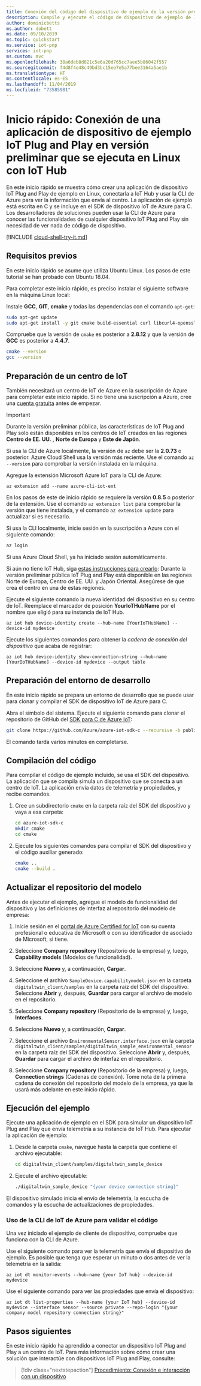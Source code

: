 ```yaml
---
title: Conexión del código del dispositivo de ejemplo de la versión preliminar de IoT Plug and Play a IoT Hub (Linux) | Microsoft Docs
description: Compile y ejecute el código de dispositivo de ejemplo de IoT Plug and Play en Linux que se conecta a un centro de IoT. Use la CLI de Azure para ver la información enviada por el dispositivo al centro.
author: dominicbetts
ms.author: dobett
ms.date: 09/10/2019
ms.topic: quickstart
ms.service: iot-pnp
services: iot-pnp
ms.custom: mvc
ms.openlocfilehash: 38a6deb8d021c5e6a20d765cc7aee5b86042f557
ms.sourcegitcommit: f4d8f4e48c49bd3bc15ee7e5a77bee3164a5ae1b
ms.translationtype: HT
ms.contentlocale: es-ES
ms.lasthandoff: 11/04/2019
ms.locfileid: "73585981"
---
```

# <a name="quickstart-connect-a-sample-iot-plug-and-play-preview-device-application-running-on-linux-to-iot-hub"></a>Inicio rápido: Conexión de una aplicación de dispositivo de ejemplo IoT Plug and Play en versión preliminar que se ejecuta en Linux con IoT Hub

En este inicio rápido se muestra cómo crear una aplicación de dispositivo IoT Plug and Play de ejemplo en Linux, conectarla a IoT Hub y usar la CLI de Azure para ver la información que envía al centro. La aplicación de ejemplo está escrita en C y se incluye en el SDK de dispositivo IoT de Azure para C. Los desarrolladores de soluciones pueden usar la CLI de Azure para conocer las funcionalidades de cualquier dispositivo IoT Plug and Play sin necesidad de ver nada de código de dispositivo.

[!INCLUDE [cloud-shell-try-it.md](../../includes/cloud-shell-try-it.md)]

## <a name="prerequisites"></a>Requisitos previos

En este inicio rápido se asume que utiliza Ubuntu Linux. Los pasos de este tutorial se han probado con Ubuntu 18.04.

Para completar este inicio rápido, es preciso instalar el siguiente software en la máquina Linux local:

Instale **GCC**, **GIT**, **cmake** y todas las dependencias con el comando `apt-get`:

```sh
sudo apt-get update
sudo apt-get install -y git cmake build-essential curl libcurl4-openssl-dev libssl-dev uuid-dev
```

Compruebe que la versión de `cmake` es posterior a **2.8.12** y que la versión de **GCC** es posterior a **4.4.7**.

```sh
cmake --version
gcc --version
```

## <a name="prepare-an-iot-hub"></a>Preparación de un centro de IoT

También necesitará un centro de IoT de Azure en la suscripción de Azure para completar este inicio rápido. Si no tiene una suscripción a Azure, cree una [cuenta gratuita](https://azure.microsoft.com/free/?WT.mc_id=A261C142F) antes de empezar.

> [!IMPORTANT]
> Durante la versión preliminar pública, las características de IoT Plug and Play solo están disponibles en los centros de IoT creados en las regiones **Centro de EE. UU.** , **Norte de Europa** y **Este de Japón**.

Si usa la CLI de Azure localmente, la versión de `az` debe ser la **2.0.73** o posterior. Azure Cloud Shell usa la versión más reciente. Use el comando `az --version` para comprobar la versión instalada en la máquina.

Agregue la extensión Microsoft Azure IoT para la CLI de Azure:

```azurecli-interactive
az extension add --name azure-cli-iot-ext
```

En los pasos de este de inicio rápido se requiere la versión **0.8.5** o posterior de la extensión. Use el comando `az extension list` para comprobar la versión que tiene instalada, y el comando `az extension update` para actualizar si es necesario.

Si usa la CLI localmente, inicie sesión en la suscripción a Azure con el siguiente comando:

```bash
az login
```

Si usa Azure Cloud Shell, ya ha iniciado sesión automáticamente.

Si aún no tiene IoT Hub, siga [estas instrucciones para crearlo](../iot-hub/iot-hub-create-using-cli.md): Durante la versión preliminar pública IoT Plug and Play está disponible en las regiones Norte de Europa, Centro de EE. UU. y Japón Oriental. Asegúrese de que crea el centro en una de estas regiones.

Ejecute el siguiente comando la nueva identidad del dispositivo en su centro de IoT. Reemplace el marcador de posición **YourIoTHubName** por el nombre que eligió para su instancia de IoT Hub.

```azurecli-interactive
az iot hub device-identity create --hub-name [YourIoTHubName] --device-id mydevice
```

Ejecute los siguientes comandos para obtener la _cadena de conexión del dispositivo_ que acaba de registrar:

```azurecli-interactive
az iot hub device-identity show-connection-string --hub-name [YourIoTHubName] --device-id mydevice --output table
```

## <a name="prepare-the-development-environment"></a>Preparación del entorno de desarrollo

En este inicio rápido se prepara un entorno de desarrollo que se puede usar para clonar y compilar el SDK de dispositivo IoT de Azure para C.

Abra el símbolo del sistema. Ejecute el siguiente comando para clonar el repositorio de GitHub del [SDK para C de Azure IoT](https://github.com/Azure/azure-iot-sdk-c):

```bash
git clone https://github.com/Azure/azure-iot-sdk-c --recursive -b public-preview
```

El comando tarda varios minutos en completarse.

## <a name="build-the-code"></a>Compilación del código

Para compilar el código de ejemplo incluido, se usa el SDK del dispositivo. La aplicación que se compila simula un dispositivo que se conecta a un centro de IoT. La aplicación envía datos de telemetría y propiedades, y recibe comandos.

1. Cree un subdirectorio `cmake` en la carpeta raíz del SDK del dispositivo y vaya a esa carpeta:

    ```bash
    cd azure-iot-sdk-c
    mkdir cmake
    cd cmake
    ```

1. Ejecute los siguientes comandos para compilar el SDK del dispositivo y el código auxiliar generado:

    ```bash
    cmake ..
    cmake --build .
    ```

## <a name="update-your-model-repository"></a>Actualizar el repositorio del modelo

Antes de ejecutar el ejemplo, agregue el modelo de funcionalidad del dispositivo y las definiciones de interfaz al repositorio del modelo de empresa:

1. Inicie sesión en el [portal de Azure Certified for IoT](https://preview.catalog.azureiotsolutions.com) con su cuenta profesional o educativa de Microsoft o con su identificador de asociado de Microsoft, si tiene.

1. Seleccione **Company repository** (Repositorio de la empresa) y, luego, **Capability models** (Modelos de funcionalidad).

1. Seleccione **Nuevo** y, a continuación, **Cargar**.

1. Seleccione el archivo `SampleDevice.capabilitymodel.json` en la carpeta `digitaltwin_client/samples` en la carpeta raíz del SDK del dispositivo. Seleccione **Abrir** y, después, **Guardar** para cargar el archivo de modelo en el repositorio.

1. Seleccione **Company repository** (Repositorio de la empresa) y, luego, **Interfaces**.

1. Seleccione **Nuevo** y, a continuación, **Cargar**.

1. Seleccione el archivo `EnvironmentalSensor.interface.json` en la carpeta `digitaltwin_client/samples/digitaltwin_sample_environmental_sensor` en la carpeta raíz del SDK del dispositivo. Seleccione **Abrir** y, después, **Guardar** para cargar el archivo de interfaz en el repositorio.

1. Seleccione **Company repository** (Repositorio de la empresa) y, luego, **Connection strings** (Cadenas de conexión). Tome nota de la primera cadena de conexión del repositorio del modelo de la empresa, ya que la usará más adelante en este inicio rápido.

## <a name="run-the-sample"></a>Ejecución del ejemplo

Ejecute una aplicación de ejemplo en el SDK para simular un dispositivo IoT Plug and Play que envía telemetría a su instancia de IoT Hub. Para ejecutar la aplicación de ejemplo:

1. Desde la carpeta `cmake`, navegue hasta la carpeta que contiene el archivo ejecutable:

    ```bash
    cd digitaltwin_client/samples/digitaltwin_sample_device
    ```

1. Ejecute el archivo ejecutable:

    ```bash
    ./digitaltwin_sample_device "{your device connection string}"
    ```

El dispositivo simulado inicia el envío de telemetría, la escucha de comandos y la escucha de actualizaciones de propiedades.

### <a name="use-the-azure-iot-cli-to-validate-the-code"></a>Uso de la CLI de IoT de Azure para validar el código

Una vez iniciado el ejemplo de cliente de dispositivo, compruebe que funciona con la CLI de Azure.

Use el siguiente comando para ver la telemetría que envía el dispositivo de ejemplo. Es posible que tenga que esperar un minuto o dos antes de ver la telemetría en la salida:

```azurecli-interactive
az iot dt monitor-events --hub-name {your IoT hub} --device-id mydevice
```

Use el siguiente comando para ver las propiedades que envía el dispositivo:

```azurecli-interactive
az iot dt list-properties --hub-name {your IoT hub} --device-id mydevice --interface sensor --source private --repo-login "{your company model repository connection string}"
```

## <a name="next-steps"></a>Pasos siguientes

En este inicio rápido ha aprendido a conectar un dispositivo IoT Plug and Play a un centro de IoT. Para más información sobre cómo crear una solución que interactúe con dispositivos IoT Plug and Play, consulte:

> [!div class="nextstepaction"]
> [Procedimiento: Conexión e interacción con un dispositivo](howto-develop-solution.md)
